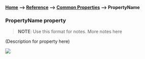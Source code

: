 **[Home](/) --> [Reference](/ref) --> [Common Properties](/ref/common) --> PropertyName**

### PropertyName property 

> **NOTE**: Use this format for notes.
> More notes here

(Description for property here)

![](/ref/media/PropertyName.png)

